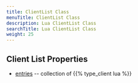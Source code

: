 ```yaml
---
title: ClientList Class
menuTitle: ClientList Class
description: Lua ClientList Class
searchTitle: Lua ClientList Class
weight: 25
---
```


## Client List Properties
- [entries](entries) -- collection of {{% type_client lua %}}